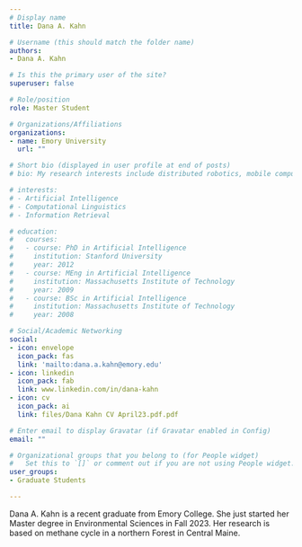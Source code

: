 ```yaml
---
# Display name
title: Dana A. Kahn

# Username (this should match the folder name)
authors:
- Dana A. Kahn

# Is this the primary user of the site?
superuser: false

# Role/position
role: Master Student

# Organizations/Affiliations
organizations:
- name: Emory University
  url: ""

# Short bio (displayed in user profile at end of posts)
# bio: My research interests include distributed robotics, mobile computing and programmable matter.

# interests:
# - Artificial Intelligence
# - Computational Linguistics
# - Information Retrieval

# education:
#   courses:
#   - course: PhD in Artificial Intelligence
#     institution: Stanford University
#     year: 2012
#   - course: MEng in Artificial Intelligence
#     institution: Massachusetts Institute of Technology
#     year: 2009
#   - course: BSc in Artificial Intelligence
#     institution: Massachusetts Institute of Technology
#     year: 2008

# Social/Academic Networking
social:
- icon: envelope
  icon_pack: fas
  link: 'mailto:dana.a.kahn@emory.edu'
- icon: linkedin
  icon_pack: fab
  link: www.linkedin.com/in/dana-kahn 
- icon: cv
  icon_pack: ai
  link: files/Dana Kahn CV April23.pdf.pdf

# Enter email to display Gravatar (if Gravatar enabled in Config)
email: ""

# Organizational groups that you belong to (for People widget)
#   Set this to `[]` or comment out if you are not using People widget.
user_groups:
- Graduate Students

---
```


Dana A. Kahn is a recent graduate from Emory College. She just started her Master degree in Environmental Sciences in Fall 2023. Her research is based on methane cycle in a northern Forest in Central Maine. 

